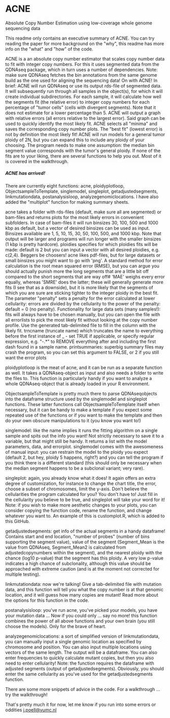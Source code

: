 # ACNE
Absolute Copy Number Estimation using low-coverage whole genome sequencing data

This readme only contains an executive summary of ACNE. You can try reading the paper for more background on the "why", this readme has more info on the "what" and "how" of the code.

ACNE is a an absolute copy number estimator that scales copy number data to fit with integer copy numbers. For this it uses segmented data from the QDNAseq package, which in turn uses a number of dependencies. Note: make sure QDNAseq fetches the bin annotations from the same genome build as the one used for aligning the sequencing data! On with ACNE! In brief: ACNE will run QDNAseq or use its output rds-file of segmented data. It will subsequently run through all samples in the object(s), for which it will create individual subdirectories. For each sample, it will calculate how well the segments fit (the relative error) to integer copy numbers for each percentage of "tumor cells" (cells with divergent segments). Note that it does not estimate for a lower percentage than 5. ACNE will output a graph with relative errors (all errors relative to the largest error). Said graph can be used to quickly identify the most likely fit. ACNE selects all "minima" and saves the corresponding copy number plots. The "best fit" (lowest error) is not by definition the most likely fit! ACNE will run models for a general tumor ploidy of 2N, but you can expand this to include any ploidy of your choosing. The program needs to make one assumption: the median bin segment value corresponds with the tumor's general ploidy. If none of the fits are to your liking, there are several functions to help you out. Most of it is covered in the walkthrough.

##### ACNE has arrived! ###### 
There are currently eight functions: acne, ploidyplotloop, ObjectsampleToTemplate, singlemodel, singleplot, getadjustedsegments, linkmutationdata, postanalysisloop, analyzegenomiclocations. I have also added the "multiplot" function for making summary sheets.

acne takes a folder with rds-files (default, make sure all are segmented) or bam-files and returns plots for the most likely errors in convenient subfolders. In case of bam-files it will run binsizes 30, 100, 500 and 1000 kbp as default, but a vector of desired binsizes can be used as input. Binsizes available are 1, 5, 10, 15, 30, 50, 100, 500, and 1000 kbp. Note that output will be larger and programs will run longer with the smaller binsizes (1 kbp is pretty hardcore). 
ploidies specifies for which ploidies fits will be made: default is 2 but you can input a vector with all desired ploidies, e.g. c(2,4). 
Beggers be choosers! acne likes pdf-files, but for large datasets or small binsizes you might want to go with 'png'. 
A standard method for error calculation is the root mean squared error (RMSE), but you can argue you should actually punish more the long segments that are a little bit off compared to the short segments that are way off# 'MAE' weighs every error equally, whereas 'SMRE' does the latter; these will generally generate more fits (I see that as a downside), but it is more likely that the segments of which you are sure are sticking tighter to the integer ploidy in the best fit. 
The parameter "penalty" sets a penalty for the error calculated at lower cellularity: errors are divided by the cellularity to the power of the penalty: default = 0 (no penalty). 
Functionality for large data sets (many samples!): fits will always have to be chosen manually, but you can open the file with all errorlists to pick the most likely fit without looking at the copy number profile. Use the generated tab-delimited file to fill in the column with the likely fit. 
trncname (truncate name) which truncates the name to everything before the first instance of _ - set TRUE if applicable, or specify regular expression, e.g. "-.*" to REMOVE everything after and including the first dash found in a sample name. 
printsummaries: superbig summary files may crash the program, so you can set this argument to FALSE, or 2 if you still want the error plots

ploidyplotloop is the meat of acne, and it can be run as a separate function as well. It takes a QDNAseq-object as input and also needs a folder to write the files to. This function is particularly handy if you want to analyze a whole QDNAseq-object that is already loaded in your R environment.

ObjectsampleToTemplate is pretty much there to parse QDNAseqobjects into the dataframe structure used by the singlemodel and singleplot functions. These latter functions call ObjectsampleToTemplate itself when necessary, but it can be handy to make a template if you expect some repeated use of the functions or if you want to make the template and then do your own obscure manipulations to it (you know you want to!)

singlemodel: like the name implies it runs the fitting algorithm on a single sample and spits out the info you want! Not strictly necessary to save it to a variable, but that might still be handy. It returns a list with the model parameters, data, and errorplot. singlemodel comes with the awesomeness of manual input: you can restrain the model to the ploidy you expect (default 2, but hey, ploidy 5 happens, right?) and you can tell the program if you think there is a different standard (this should only be necessary when the median segment happens to be a subclonal variant; very rare).

singleplot: again, you already know what it does! It again offers an extra degree of customization, for instance to change the chart title, the error, choose a subset of chromosomes, limit the y-axis. Don't believe the cellularities the program calculated for you? You don't have to! Just fill in the cellularity you believe to be true, and singleplot will take your word for it! Note: if you wish to make more aesthetic changes to your plots, you can consider copying the function code, rename the function, and change whatever you want to. An example of this is customplot.R, which is added to this GitHub.

getadjustedsegments: get info of the actual segments in a handy dataframe! Contains start and end location, "number of probes" (number of bins supporting the segment value), value of the segment (Segment_Mean is the value from QDNAseq, Segment_Mean2 is calculated from adjustedcopynumbers within the segment), and the nearest ploidy with the chance (log10 p-value) that the segment has this ploidy. A very low p-value indicates a high chance of subclonality, although this value should be approached with extreme caution (and is at the moment not corrected for multiple testing).

linkmutationdata: now we're talking! Give a tab-delimited file with mutation data, and this function will tell you what the copy number is at that genomic location, and it will guess how many copies are mutant! Read more about the options for this function in the code.

postanalysisloop: you've run acne, you've picked your models, you have your mutation data ... Now if you could only ... say no more! this function combines the power of all above functions and your own brain (you still choose the models). Only for the brave of heart.

analyzegenomiclocations: a sort of simplified version of linkmutationdata, you can manually input a single genomic location as specified by chromosome and position. You can also input multiple locations using vectors of the same length. The output will be a dataframe. You can also enter frequencies to quickly calculate mutant copies, but then you also need to enter cellularity! Note: the function requires the dataframe with adjusted segments (output of getadjustedsegments). Obviously, you should enter the same cellularity as you've used for the getadjustedsegments function.

There are some more snippets of advice in the code. For a walkthrough ... try the walkthrough! 

That's pretty much it for now, let me know if you run into some errors or oddities j.poell@vumc.nl


